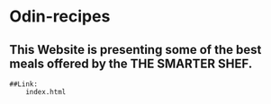 # Odin-recipes
This Website is presenting some of the best meals offered by the THE SMARTER SHEF.
---
    ##Link:
        index.html 
